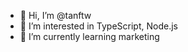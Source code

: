 - 👋 Hi, I’m @tanftw
- 👀 I’m interested in TypeScript, Node.js
- 🌱 I’m currently learning marketing

